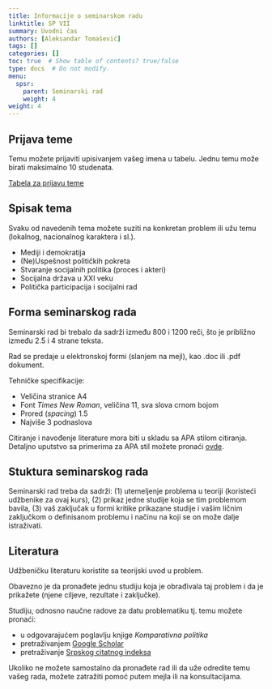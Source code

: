 ```yaml
---
title: Informacije o seminarskom radu
linktitle: SP VII
summary: Uvodni čas
authors: [Aleksandar Tomašević]
tags: []
categories: []
toc: true  # Show table of contents? true/false
type: docs  # Do not modify.
menu:
  spsr:
    parent: Seminarski rad
    weight: 4
weight: 4
---
```


## Prijava teme

Temu možete prijaviti upisivanjem vašeg imena u tabelu. Jednu temu može birati maksimalno 10 studenata.


[Tabela za prijavu teme](https://docs.google.com/spreadsheets/d/1wIynOO97BZRe68ccbULDQUIZl9KNf3P_Ur1NT9fxuzs/edit?usp=sharing)

## Spisak tema

Svaku od navedenih tema možete suziti na konkretan problem ili užu temu (lokalnog, nacionalnog karaktera i sl.).

- Mediji i demokratija
- (Ne)Uspešnost političkih pokreta
- Stvaranje socijalnih politika (proces i akteri)
- Socijalna država u XXI veku
- Politička participacija i socijalni rad

## Forma seminarskog rada

Seminarski rad bi trebalo da sadrži između 800 i 1200 reči, što je približno između 2.5 i 4 strane teksta.

Rad se predaje u elektronskoj formi (slanjem na mejl), kao .doc ili .pdf dokument.

Tehničke specifikacije:

- Veličina stranice A4
- Font *Times New Roman*, veličina 11, sva slova crnom bojom
- Prored (*spacing*) 1.5
- Najviše 3 podnaslova

Citiranje i navođenje literature mora biti u skladu sa APA stilom citiranja. Detaljno uputstvo sa primerima za APA stil možete pronaći [ovde](/files/apa.pdf).

## Stuktura seminarskog rada

Seminarski rad treba da sadrži: (1) utemeljenje problema u teoriji (koristeći udžbenike za ovaj kurs), (2) prikaz jedne studije koja se tim problemom bavila, (3) vaš zaključak u formi kritike prikazane studije i vašim ličnim zaključkom o definisanom problemu i načinu na koji se on može dalje istraživati.

## Literatura

Udžbeničku literaturu koristite sa teorijski uvod u problem.

Obavezno je da pronađete jednu studiju koja je obrađivala taj problem i da je prikažete (njene ciljeve, rezultate i zaključke).

Studiju, odnosno naučne radove za datu problematiku tj. temu možete pronaći:

- u odgovarajućem poglavlju knjige *Komparativna politika*
- pretraživanjem [Google Scholar](https://scholar.google.com)
- pretraživanje [Srpskog citatnog indeksa](https://scindeks.ceon.rs/)

Ukoliko ne možete samostalno da pronađete rad ili da uže odredite temu vašeg rada, možete zatražiti pomoć putem mejla ili na konsultacijama.








